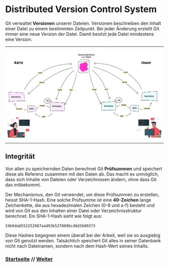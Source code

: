 # Distributed Version Control System

Git verwaltet **Versionen** unserer Dateien. Versionen beschreiben den Inhalt einer Datei zu einem bestimmten Zeitpunkt. Bei jeder Änderung erstellt Git immer eine neue Version der Datei. Damit besitzt jede Datei mindestens eine Version.

---

![Git-Workflow](./assets/images/git_workflow_repos.png)

---

## Integrität

Von allen zu speichernden Daten berechnet Git **Prüfsummen** und speichert diese als Referenz zusammen mit den Daten ab. Das macht es unmöglich, dass sich Inhalte von Dateien oder Verzeichnissen ändern, ohne dass Git das mitbekommt.

Der Mechanismus, den Git verwendet, um diese Prüfsummen zu erstellen, heisst SHA-1-Hash. Eine solche Prüfsumme ist eine **40-Zeichen** lange Zeichenkette, die aus hexadezimalen Zeichen (0-9 und a-f) besteht und wird von Git aus den Inhalten einer Datei oder Verzeichnisstruktur berechnet. Ein SHA-1-Hash sieht wie folgt aus:

```
24b9da6552252987aa493b52f8696cd6d3b00373
```

Diese Hashes begegnen einem überall bei der Arbeit, weil sie so ausgiebig von Git genutzt werden. Tatsächlich speichert Git alles in seiner Datenbank nicht nach Dateinamen, sondern nach dem Hash-Wert seines Inhalts.

### [Startseite](start.md) // [Weiter](repository.md)

